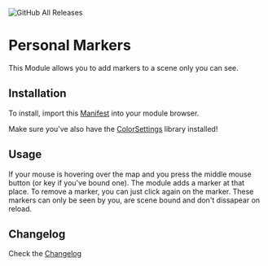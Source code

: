 ![GitHub All Releases](https://img.shields.io/badge/dynamic/json?color=green&label=downloads&query=*&url=http%3A%2F%2Faws.ardittristan.xyz%3A9756%2FdownloadCount%2FVTTPersonalMarkers)

# Personal Markers

This Module allows you to add markers to a scene only you can see.

## Installation

To install, import this [Manifest](https://raw.githubusercontent.com/ardittristan/VttPersonalMarkers/master/module.json) into your module browser.

Make sure you've also have the [ColorSettings](https://raw.githubusercontent.com/ardittristan/VTTColorSettings/master/module.json) library installed!

## Usage

If your mouse is hovering over the map and you press the middle mouse button (or key if you've bound one). The module adds a marker at that place. To remove a marker, you can just click again on the marker. These markers can only be seen by you, are scene bound and don't dissapear on reload.

## Changelog

Check the [Changelog](https://github.com/ardittristan/VttPersonalMarkers/blob/master/CHANGELOG.md)
